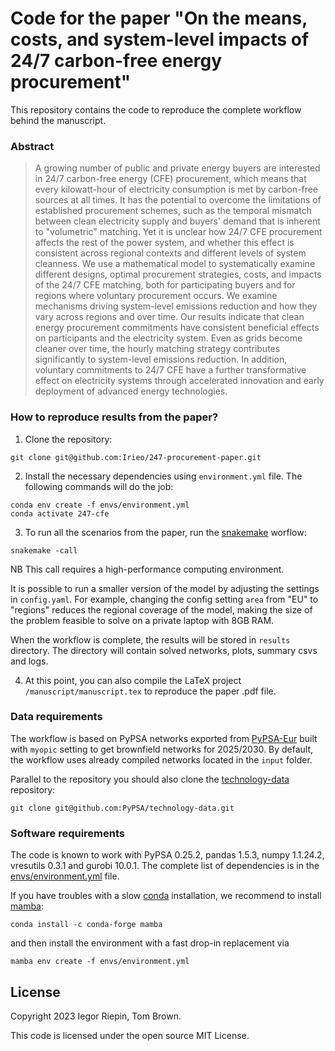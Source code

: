 
# Code for the paper "On the means, costs, and system-level impacts of 24/7 carbon-free energy procurement"

This repository contains the code to reproduce the complete workflow behind the manuscript.

### Abstract

> A growing number of public and private energy buyers are interested in 24/7 carbon-free energy (CFE) procurement, which means that every kilowatt-hour of electricity consumption is met by carbon-free sources at all times.
> It has the potential to overcome the limitations of established procurement schemes, such as the temporal mismatch between clean electricity supply and buyers' demand that is inherent to "volumetric" matching. 
> Yet it is unclear how 24/7 CFE procurement affects the rest of the power system, and whether this effect is consistent across regional contexts and different levels of system cleanness.
> We use a mathematical model to systematically examine different designs, optimal procurement strategies, costs, and impacts of the 24/7 CFE matching, both for participating buyers and for regions where voluntary procurement occurs.
> We examine mechanisms driving system-level emissions reduction and how they vary across regions and over time.
> Our results indicate that clean energy procurement commitments have consistent beneficial effects on participants and the electricity system.
> Even as grids become cleaner over time, the hourly matching strategy contributes significantly to system-level emissions reduction.
> In addition, voluntary commitments to 24/7 CFE have a further transformative effect on electricity systems through accelerated innovation and early deployment of advanced energy technologies.

### How to reproduce results from the paper?

1. Clone the repository:

```
git clone git@github.com:Irieo/247-procurement-paper.git
```

2. Install the necessary dependencies using `environment.yml` file. The following commands will do the job:

```
conda env create -f envs/environment.yml
conda activate 247-cfe
```
3. To run all the scenarios from the paper, run the [snakemake](https://snakemake.readthedocs.io/en/stable/) worflow:

```
snakemake -call 
```

NB This call requires a high-performance computing environment. 

It is possible to run a smaller version of the model by adjusting the settings in `config.yaml`. For example, changing the config setting `area` from "EU" to "regions" reduces the regional coverage of the model, making the size of the problem feasible to solve on a private laptop with 8GB RAM.

When the workflow is complete, the results will be stored in `results` directory. The directory will contain solved networks, plots, summary csvs and logs. 

4. At this point, you can also compile the LaTeX project `/manuscript/manuscript.tex` to reproduce the paper .pdf file.

### Data requirements

The workflow is based on PyPSA networks exported from [PyPSA-Eur](https://github.com/PyPSA/pypsa-eur) built with `myopic` setting to get brownfield networks for 2025/2030. By default, the workflow uses already compiled networks located in the `input` folder. 

Parallel to the repository you should also clone the [technology-data](https://github.com/PyPSA/technology-data) repository:

```
git clone git@github.com:PyPSA/technology-data.git
```

### Software requirements

The code is known to work with PyPSA 0.25.2, pandas 1.5.3, numpy 1.1.24.2, vresutils 0.3.1 and gurobi 10.0.1. The complete list of dependencies is in the [envs/environment.yml](envs/environment.yml) file. 

If you have troubles with a slow [conda](https://docs.conda.io/en/latest/) installation, we recommend to install [mamba](https://mamba.readthedocs.io/en/latest/):

```
conda install -c conda-forge mamba
```

and then install the environment with a fast drop-in replacement via

```
mamba env create -f envs/environment.yml
```

## License

Copyright 2023 Iegor Riepin, Tom Brown.

This code is licensed under the open source MIT License.
